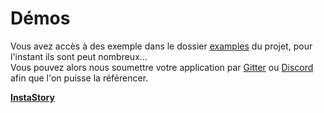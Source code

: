 # Démos
Vous avez accès à des exemple dans le dossier [examples](https://github.com/RaccoonCH/Rakkit/tree/master/examples/) du projet, pour l'instant ils sont peut nombreux...  
Vous pouvez alors nous soumettre votre application par [Gitter](https://gitter.im/_rakkit_/community) ou [Discord](https://discord.gg/McygUJb) afin que l'on puisse la référencer.  

**[InstaStory](https://github.com/OwenCalvin/InstaStory)**
